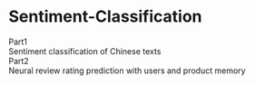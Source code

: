 # Sentiment-Classification
Part1  
Sentiment classification of Chinese texts  
Part2  
Neural review rating prediction with users and product memory
